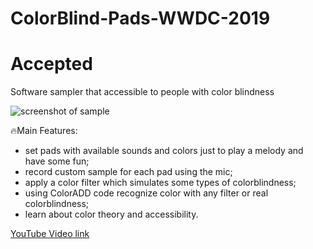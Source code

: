 # ColorBlind-Pads-WWDC-2019
# Accepted
Software sampler that accessible to people with color blindness

![screenshot of sample](https://i.ibb.co/s6knV2h/IMG-42-E355784-F04-1.jpg)

🔥Main Features:
- set pads with available sounds and colors just to play a melody and have some fun;
- record custom sample for each pad using the mic;
- apply a color filter which simulates some types of colorblindness;
- using ColorADD code recognize color with any filter or real colorblindness;
- learn about color theory and accessibility.

[YouTube Video link](https://youtu.be/zAqMagTbUz8)
